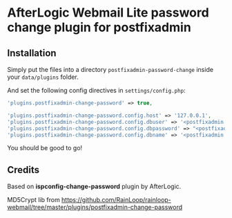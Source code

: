 # AfterLogic Webmail Lite password change plugin for postfixadmin
## Installation
Simply put the files into a directory `postfixadmin-password-change` inside your `data/plugins` folder.

And set the following config directives in `settings/config.php`:
```php
'plugins.postfixadmin-change-password' => true,

'plugins.postfixadmin-change-password.config.host' => '127.0.0.1',
'plugins.postfixadmin-change-password.config.dbuser' => '<postfixadmin db user>',
'plugins.postfixadmin-change-password.config.dbpassword' => "<postfixadmin db password>",
'plugins.postfixadmin-change-password.config.dbname' => '<postfixadmin db name>'
```

You should be good to go!

## Credits
Based on **ispconfig-change-password** plugin by AfterLogic.

MD5Crypt lib from https://github.com/RainLoop/rainloop-webmail/tree/master/plugins/postfixadmin-change-password
